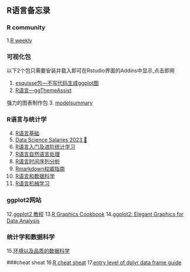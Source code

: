 ## R语言备忘录

### R community
1.[R weekly](https://rweekly.org/)
### 可视化包
以下2个包只需要安装并载入即可在Rstudio界面的Addins中显示,点击即用
1. [esquisse包—不写代码生成ggplot图](https://mp.weixin.qq.com/s?__biz=MzI1NjUwMjQxMQ==&mid=2247488200&idx=1&sn=3a058480b104165118975b2d908dff72&chksm=ea24ed2cdd53643a9deb58069cd8d0e9933fc165994a2bb7a6f7d4651c7796b839fc781ec86d&scene=21#wechat_redirect)
2. [R语言—ggThemeAssist](http://www.360doc.com/content/19/0706/11/52645714_847037143.shtml)

强力的图表制作包
3. [modelsummary](https://modelsummary.com/)

### R语言与统计学
4. [R语言基础](https://csu-r.github.io/Module1/the-r-community.html)
5. [Data Science Salaries 2023 💸](https://www.kaggle.com/datasets/arnabchaki/data-science-salaries-2023)
6. [R语言入门及进阶统计学习](https://www.math.pku.edu.cn/teachers/lidf/docs/Rbook/html/_Rbook/slides.html)
7. [R语言自然语言处理](https://s-ai-f.github.io/Natural-Language-Processing/)
8. [R语言时间序列分析](https://s-ai-f.github.io/Time-Series/)
9. [Rmarkdown权威指南](https://bookdown.org/yihui/rmarkdown/prettydoc.html)
10. [R语言和数据科学](https://www.tidyverse.org/learn/)
11. [R语言机械学习](https://bradleyboehmke.github.io/HOML/)

### ggplot2网站
12.[ggplot2 教程](https://www.cedricscherer.com/2019/08/05/a-ggplot2-tutorial-for-beautiful-plotting-in-r/)
13.[R Graphics Cookbook](https://r-graphics.org/)
14.[ggplot2: Elegant Graphics for Data Analysis ](https://ggplot2-book.org/scales-other)

### 统计学和数据科学
15.[环境以及品质的数据科学](https://data-science.tokyo/index.html)

###cheat sheat
16.[R cheat sheat](https://cheatography.com/non-human-entity/cheat-sheets/r-cheat-sheet/)
17.[entry level of dplyr data frame guide](https://swcarpentry-ja.github.io/r-novice-gapminder/ja/_episodes/13-dplyr/index.html)

